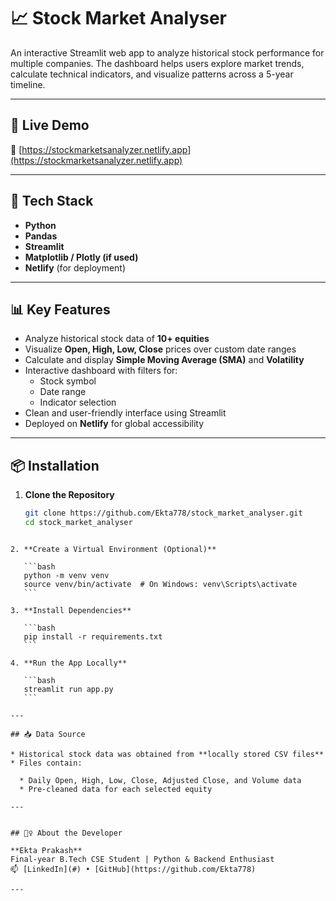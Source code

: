 
# 📈 Stock Market Analyser

An interactive Streamlit web app to analyze historical stock performance for multiple companies. The dashboard helps users explore market trends, calculate technical indicators, and visualize patterns across a 5-year timeline.

---

## 🚀 Live Demo

🔗  [https://stockmarketsanalyzer.netlify.app](https://stockmarketsanalyzer.netlify.app)

---

## 🧰 Tech Stack

- **Python**
- **Pandas**
- **Streamlit**
- **Matplotlib / Plotly (if used)**
- **Netlify** (for deployment)

---

## 📊 Key Features

- Analyze historical stock data of **10+ equities**
- Visualize **Open, High, Low, Close** prices over custom date ranges
- Calculate and display **Simple Moving Average (SMA)** and **Volatility**
- Interactive dashboard with filters for:
  - Stock symbol
  - Date range
  - Indicator selection
- Clean and user-friendly interface using Streamlit
- Deployed on **Netlify** for global accessibility

---

## 📦 Installation

1. **Clone the Repository**
   ```bash
   git clone https://github.com/Ekta778/stock_market_analyser.git
   cd stock_market_analyser
````

2. **Create a Virtual Environment (Optional)**

   ```bash
   python -m venv venv
   source venv/bin/activate  # On Windows: venv\Scripts\activate
   ```

3. **Install Dependencies**

   ```bash
   pip install -r requirements.txt
   ```

4. **Run the App Locally**

   ```bash
   streamlit run app.py
   ```

---

## 📥 Data Source

* Historical stock data was obtained from **locally stored CSV files**
* Files contain:

  * Daily Open, High, Low, Close, Adjusted Close, and Volume data
  * Pre-cleaned data for each selected equity

---


## 🙋‍♀️ About the Developer

**Ekta Prakash**
Final-year B.Tech CSE Student | Python & Backend Enthusiast
📫 [LinkedIn](#) • [GitHub](https://github.com/Ekta778)

---



